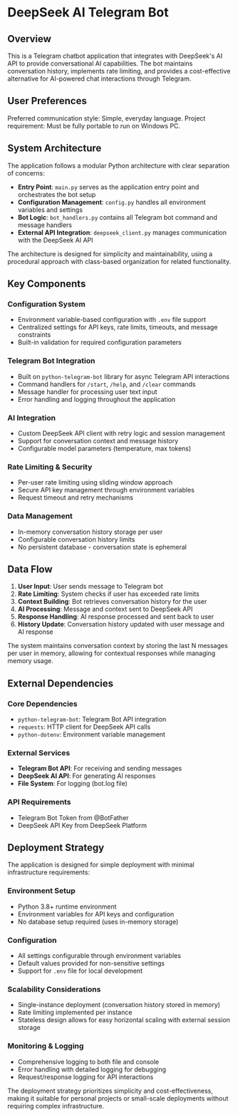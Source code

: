 # DeepSeek AI Telegram Bot

## Overview

This is a Telegram chatbot application that integrates with DeepSeek's AI API to provide conversational AI capabilities. The bot maintains conversation history, implements rate limiting, and provides a cost-effective alternative for AI-powered chat interactions through Telegram.

## User Preferences

Preferred communication style: Simple, everyday language.
Project requirement: Must be fully portable to run on Windows PC.

## System Architecture

The application follows a modular Python architecture with clear separation of concerns:

- **Entry Point**: `main.py` serves as the application entry point and orchestrates the bot setup
- **Configuration Management**: `config.py` handles all environment variables and settings
- **Bot Logic**: `bot_handlers.py` contains all Telegram bot command and message handlers
- **External API Integration**: `deepseek_client.py` manages communication with the DeepSeek AI API

The architecture is designed for simplicity and maintainability, using a procedural approach with class-based organization for related functionality.

## Key Components

### Configuration System
- Environment variable-based configuration with `.env` file support
- Centralized settings for API keys, rate limits, timeouts, and message constraints
- Built-in validation for required configuration parameters

### Telegram Bot Integration
- Built on `python-telegram-bot` library for async Telegram API interactions
- Command handlers for `/start`, `/help`, and `/clear` commands
- Message handler for processing user text input
- Error handling and logging throughout the application

### AI Integration
- Custom DeepSeek API client with retry logic and session management
- Support for conversation context and message history
- Configurable model parameters (temperature, max tokens)

### Rate Limiting & Security
- Per-user rate limiting using sliding window approach
- Secure API key management through environment variables
- Request timeout and retry mechanisms

### Data Management
- In-memory conversation history storage per user
- Configurable conversation history limits
- No persistent database - conversation state is ephemeral

## Data Flow

1. **User Input**: User sends message to Telegram bot
2. **Rate Limiting**: System checks if user has exceeded rate limits
3. **Context Building**: Bot retrieves conversation history for the user
4. **AI Processing**: Message and context sent to DeepSeek API
5. **Response Handling**: AI response processed and sent back to user
6. **History Update**: Conversation history updated with user message and AI response

The system maintains conversation context by storing the last N messages per user in memory, allowing for contextual responses while managing memory usage.

## External Dependencies

### Core Dependencies
- `python-telegram-bot`: Telegram Bot API integration
- `requests`: HTTP client for DeepSeek API calls
- `python-dotenv`: Environment variable management

### External Services
- **Telegram Bot API**: For receiving and sending messages
- **DeepSeek AI API**: For generating AI responses
- **File System**: For logging (bot.log file)

### API Requirements
- Telegram Bot Token from @BotFather
- DeepSeek API Key from DeepSeek Platform

## Deployment Strategy

The application is designed for simple deployment with minimal infrastructure requirements:

### Environment Setup
- Python 3.8+ runtime environment
- Environment variables for API keys and configuration
- No database setup required (uses in-memory storage)

### Configuration
- All settings configurable through environment variables
- Default values provided for non-sensitive settings
- Support for `.env` file for local development

### Scalability Considerations
- Single-instance deployment (conversation history stored in memory)
- Rate limiting implemented per instance
- Stateless design allows for easy horizontal scaling with external session storage

### Monitoring & Logging
- Comprehensive logging to both file and console
- Error handling with detailed logging for debugging
- Request/response logging for API interactions

The deployment strategy prioritizes simplicity and cost-effectiveness, making it suitable for personal projects or small-scale deployments without requiring complex infrastructure.